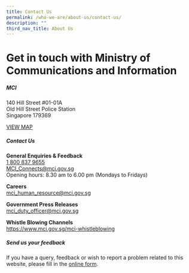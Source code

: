 ```yaml
---
title: Contact Us
permalink: /who-we-are/about-us/contact-us/
description: ""
third_nav_title: About Us
---
```

Get in touch with Ministry of Communications and Information
=========


##### **MCI**

140 Hill Street #01-01A         
Old Hill Street Police Station         
Singapore 179369

[VIEW MAP](https://maps.google.com/?q=140+Hill+Street+#01-01A+Old+Hill+Street+Police+Station+Singapore+179369)

##### **Contact Us**

**General Enquiries &amp; Feedback**<br>
[1 800 837 9655](tel:18008379655)<br>
[MCI\_Connects@mci.gov.sg](mailto:MCI_Connects@mci.gov.sg)<br>
Opening hours: 8.30 am to 6.00 pm (Mondays to Fridays)

**Careers**<br>
[mci\_human\_resource@mci.gov.sg](mailto:mci_human_resource@mci.gov.sg)

**Government Press Releases**<br>
[mci\_duty\_officer@mci.gov.sg](mailto:mci_duty_officer@mci.gov.sg)

**Whistle Blowing Channels**<br>
https://www.mci.gov.sg/mci-whistleblowing

##### Send us your feedback<br>
If you have a query, feedback or wish to report a problem related to this website, please fill in the&nbsp;[online form](https://form.gov.sg/5d6cbb7d2efdae001258109a).